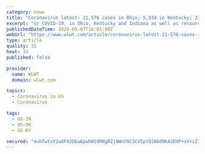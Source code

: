 ```yaml
---
category: news
title: "Coronavirus latest: 21,576 cases in Ohio; 5,934 in Kentucky; 22,503 in Indiana"
excerpt: "or COVID-19, in Ohio, Kentucky and Indiana as well as resources to be prepared and keep your family safe.LATEST CASE NUMBERS: Ohio, 21,576, 1,225 deaths | Kentucky, 5,934, 283 deaths | Indiana, 22,503, 1,295 deaths15 Days to Slow the Spread: CLICK HERE to read the CDC guidelines on coronavirus Educational resources: CLICK HERE to access online ..."
publishedDateTime: 2020-05-07T16:01:00Z
webUrl: "https://www.wlwt.com/article/coronavirus-latest-21-576-cases-in-ohio-5-934-in-kentucky-22-503-in-indiana/32095068"
type: article
quality: 31
heat: 31
published: false

provider:
  name: WLWT
  domain: wlwt.com

topics:
  - Coronavirus in US
  - Coronavirus

tags:
  - US-IN
  - US-OH
  - US-KY

secured: "euhTwtxY2a8F92DEw6pwbW10RNgRZjNWnYOC3CVIpY92AbO9KA3DXP+xV+iZ10gSlN6SScsvG1pYeJr8H87Bwu4LlqDBTGd72F0a25fazes9/uHeqHEr0Z5UW1/0g7s0WFuxSOgzW+Q1jSgvPvUxuuofLyX2aco6RMeqsp3dTglY9wB0Gyh0DrDvZ3m1vZRFVorwRwYYerLfNGJwaAhuWcEtVEQtRkWnYv/CTrXy5Liuv5IGLDVCPorB9wZM2e69EegizFR2StblS2GnNdCMwgkamHBsjf98nN+qOrAcBZbLV9P4uKxYJ0iJ+zAsKk320nFYZdGRZy3fb7UCPF/1kuhbdwZaQSkG5IuES/gw6TkAvbnq9vVn676C+1Xr3k+MfoxfKI42tMLHBuPcLIrGMz75YR58ljgfyNcaLszpzYelVFrlQp8amU/ge59nv/nAx/f8CsVxAvaTeQVSkQXMfuqdD8jkhvNJI/Azk+8ciJ4=;p/XLBnAbjbBxqWkM8s2kIw=="
---
```


